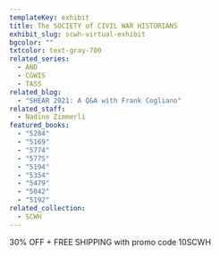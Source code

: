 ```yaml
---
templateKey: exhibit
title: The SOCIETY of CIVIL WAR HISTORIANS
exhibit_slug: scwh-virtual-exhibit
bgcolor: ""
txtcolor: text-gray-700
related_series:
  - AND
  - CGWIS
  - TASS
related_blog:
  - "SHEAR 2021: A Q&A with Frank Cogliano"
related_staff:
  - Nadine Zimmerli
featured_books:
  - "5284"
  - "5169"
  - "5774"
  - "5775"
  - "5194"
  - "5354"
  - "5479"
  - "5042"
  - "5192"
related_collection:
  - SCWH
---
```

30% OFF + FREE SHIPPING with promo code 10SCWH